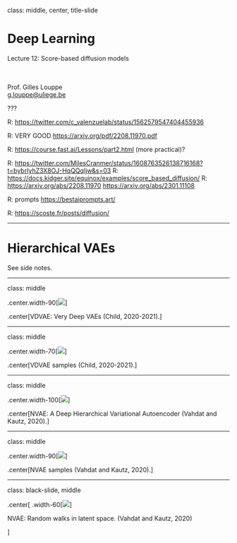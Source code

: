 class: middle, center, title-slide

# Deep Learning

Lecture 12: Score-based diffusion models

<br><br>
Prof. Gilles Louppe<br>
[g.louppe@uliege.be](mailto:g.louppe@uliege.be)

???

R: https://twitter.com/c_valenzuelab/status/1562579547404455936

R: VERY GOOD https://arxiv.org/pdf/2208.11970.pdf

R: https://course.fast.ai/Lessons/part2.html  (more practical)?

R: https://twitter.com/MilesCranmer/status/1608763526138716168?t=bybrIyhZ3X8OJ-HqQQqIjw&s=03
R: https://docs.kidger.site/equinox/examples/score_based_diffusion/
R: https://arxiv.org/abs/2208.11970
https://arxiv.org/abs/2301.11108

R: prompts https://bestaiprompts.art/


R: https://scoste.fr/posts/diffusion/

---

# Hierarchical VAEs

See side notes.

---

class: middle

.center.width-90[![](figures/lec11/vdvae_diagram.png)]

.center[VDVAE: Very Deep VAEs (Child, 2020-2021).]

---

class: middle

.center.width-70[![](figures/lec11/vdvae_samples.png)]

.center[VDVAE samples (Child, 2020-2021).]

---

class: middle

.center.width-100[![](figures/lec11/nvae_model_diagram.png)]

.center[NVAE: A Deep Hierarchical Variational Autoencoder (Vahdat and Kautz, 2020).]

---

class: middle

.center.width-90[![](figures/lec11/nvae_samples.png)]

.center[NVAE samples (Vahdat and Kautz, 2020).]

---

class: black-slide, middle

.center[
.width-60[![](figures/lec11/nvae.gif)]

NVAE: Random walks in latent space. (Vahdat and Kautz, 2020)

]

